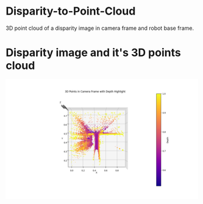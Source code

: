 # Disparity-to-Point-Cloud
3D point cloud of a disparity image in camera frame and robot base frame.

# Disparity image and it's 3D points cloud
![Camera Frame](Assignment/camera_frame.png)

